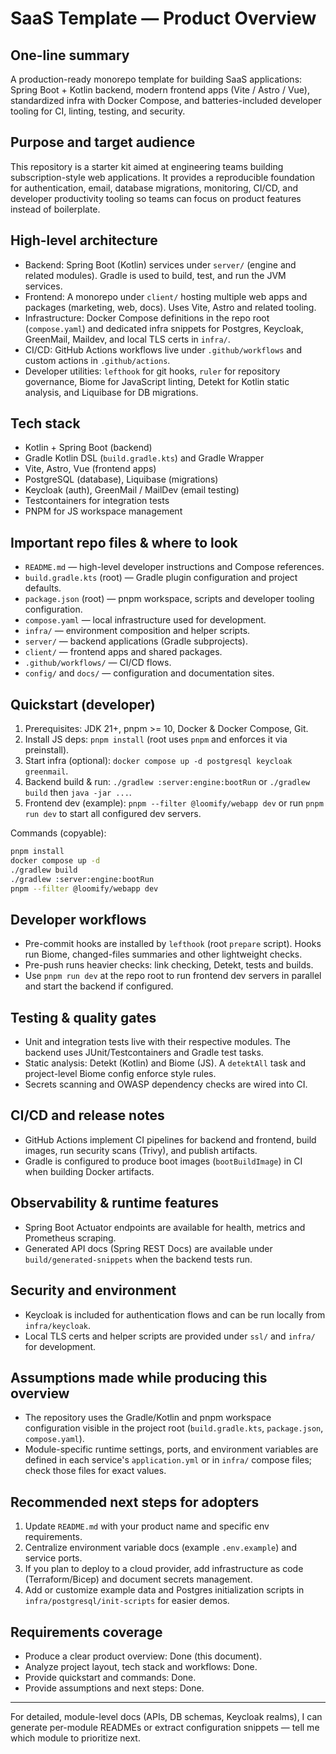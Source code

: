 # SaaS Template — Product Overview

## One-line summary

A production-ready monorepo template for building SaaS applications: Spring Boot + Kotlin backend, modern frontend apps (Vite / Astro / Vue), standardized infra with Docker Compose, and batteries-included developer tooling for CI, linting, testing, and security.

## Purpose and target audience

This repository is a starter kit aimed at engineering teams building subscription-style web applications. It provides a reproducible foundation for authentication, email, database migrations, monitoring, CI/CD, and developer productivity tooling so teams can focus on product features instead of boilerplate.

## High-level architecture

- Backend: Spring Boot (Kotlin) services under `server/` (engine and related modules). Gradle is used to build, test, and run the JVM services.
- Frontend: A monorepo under `client/` hosting multiple web apps and packages (marketing, web, docs). Uses Vite, Astro and related tooling.
- Infrastructure: Docker Compose definitions in the repo root (`compose.yaml`) and dedicated infra snippets for Postgres, Keycloak, GreenMail, Maildev, and local TLS certs in `infra/`.
- CI/CD: GitHub Actions workflows live under `.github/workflows` and custom actions in `.github/actions`.
- Developer utilities: `lefthook` for git hooks, `ruler` for repository governance, Biome for JavaScript linting, Detekt for Kotlin static analysis, and Liquibase for DB migrations.

## Tech stack

- Kotlin + Spring Boot (backend)
- Gradle Kotlin DSL (`build.gradle.kts`) and Gradle Wrapper
- Vite, Astro, Vue (frontend apps)
- PostgreSQL (database), Liquibase (migrations)
- Keycloak (auth), GreenMail / MailDev (email testing)
- Testcontainers for integration tests
- PNPM for JS workspace management

## Important repo files & where to look

- `README.md` — high-level developer instructions and Compose references.
- `build.gradle.kts` (root) — Gradle plugin configuration and project defaults.
- `package.json` (root) — pnpm workspace, scripts and developer tooling configuration.
- `compose.yaml` — local infrastructure used for development.
- `infra/` — environment composition and helper scripts.
- `server/` — backend applications (Gradle subprojects).
- `client/` — frontend apps and shared packages.
- `.github/workflows/` — CI/CD flows.
- `config/` and `docs/` — configuration and documentation sites.

## Quickstart (developer)

1. Prerequisites: JDK 21+, pnpm >= 10, Docker & Docker Compose, Git.
2. Install JS deps: `pnpm install` (root uses `pnpm` and enforces it via preinstall).
3. Start infra (optional): `docker compose up -d postgresql keycloak greenmail`.
4. Backend build & run: `./gradlew :server:engine:bootRun` or `./gradlew build` then `java -jar ...`.
5. Frontend dev (example): `pnpm --filter @loomify/webapp dev` or run `pnpm run dev` to start all configured dev servers.

Commands (copyable):

```bash
pnpm install
docker compose up -d
./gradlew build
./gradlew :server:engine:bootRun
pnpm --filter @loomify/webapp dev
```

## Developer workflows

- Pre-commit hooks are installed by `lefthook` (root `prepare` script). Hooks run Biome, changed-files summaries and other lightweight checks.
- Pre-push runs heavier checks: link checking, Detekt, tests and builds.
- Use `pnpm run dev` at the repo root to run frontend dev servers in parallel and start the backend if configured.

## Testing & quality gates

- Unit and integration tests live with their respective modules. The backend uses JUnit/Testcontainers and Gradle test tasks.
- Static analysis: Detekt (Kotlin) and Biome (JS). A `detektAll` task and project-level Biome config enforce style rules.
- Secrets scanning and OWASP dependency checks are wired into CI.

## CI/CD and release notes

- GitHub Actions implement CI pipelines for backend and frontend, build images, run security scans (Trivy), and publish artifacts.
- Gradle is configured to produce boot images (`bootBuildImage`) in CI when building Docker artifacts.

## Observability & runtime features

- Spring Boot Actuator endpoints are available for health, metrics and Prometheus scraping.
- Generated API docs (Spring REST Docs) are available under `build/generated-snippets` when the backend tests run.

## Security and environment

- Keycloak is included for authentication flows and can be run locally from `infra/keycloak`.
- Local TLS certs and helper scripts are provided under `ssl/` and `infra/` for development.

## Assumptions made while producing this overview

- The repository uses the Gradle/Kotlin and pnpm workspace configuration visible in the project root (`build.gradle.kts`, `package.json`, `compose.yaml`).
- Module-specific runtime settings, ports, and environment variables are defined in each service's `application.yml` or in `infra/` compose files; check those files for exact values.

## Recommended next steps for adopters

1. Update `README.md` with your product name and specific env requirements.
2. Centralize environment variable docs (example `.env.example`) and service ports.
3. If you plan to deploy to a cloud provider, add infrastructure as code (Terraform/Bicep) and document secrets management.
4. Add or customize example data and Postgres initialization scripts in `infra/postgresql/init-scripts` for easier demos.

## Requirements coverage

- Produce a clear product overview: Done (this document).
- Analyze project layout, tech stack and workflows: Done.
- Provide quickstart and commands: Done.
- Provide assumptions and next steps: Done.

---

For detailed, module-level docs (APIs, DB schemas, Keycloak realms), I can generate per-module READMEs or extract configuration snippets — tell me which module to prioritize next.
